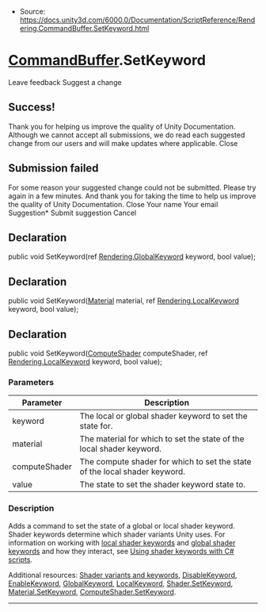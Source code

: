 * Source: https://docs.unity3d.com/6000.0/Documentation/ScriptReference/Rendering.CommandBuffer.SetKeyword.html

#  [CommandBuffer](https://docs.unity3d.com/6000.0/Documentation/ScriptReference/Rendering.CommandBuffer.html).SetKeyword
Leave feedback
Suggest a change
## Success!
Thank you for helping us improve the quality of Unity Documentation. Although we cannot accept all submissions, we do read each suggested change from our users and will make updates where applicable.
Close
## Submission failed
For some reason your suggested change could not be submitted. Please <a>try again</a> in a few minutes. And thank you for taking the time to help us improve the quality of Unity Documentation.
Close
Your name Your email Suggestion* Submit suggestion
Cancel
## Declaration
public void SetKeyword(ref [Rendering.GlobalKeyword](https://docs.unity3d.com/6000.0/Documentation/ScriptReference/Rendering.GlobalKeyword.html) keyword, bool value); 
## Declaration
public void SetKeyword([Material](https://docs.unity3d.com/6000.0/Documentation/ScriptReference/Material.html) material, ref [Rendering.LocalKeyword](https://docs.unity3d.com/6000.0/Documentation/ScriptReference/Rendering.LocalKeyword.html) keyword, bool value); 
## Declaration
public void SetKeyword([ComputeShader](https://docs.unity3d.com/6000.0/Documentation/ScriptReference/ComputeShader.html) computeShader, ref [Rendering.LocalKeyword](https://docs.unity3d.com/6000.0/Documentation/ScriptReference/Rendering.LocalKeyword.html) keyword, bool value); 
### Parameters
Parameter | Description  
---|---  
keyword | The local or global shader keyword to set the state for.  
material | The material for which to set the state of the local shader keyword.  
computeShader | The compute shader for which to set the state of the local shader keyword.  
value | The state to set the shader keyword state to.  
### Description
Adds a command to set the state of a global or local shader keyword.
Shader keywords determine which shader variants Unity uses. For information on working with [local shader keywords](https://docs.unity3d.com/6000.0/Documentation/ScriptReference/Rendering.LocalKeyword.html) and [global shader keywords](https://docs.unity3d.com/6000.0/Documentation/ScriptReference/Rendering.GlobalKeyword.html) and how they interact, see [Using shader keywords with C# scripts](https://docs.unity3d.com/6000.0/Documentation/Manual/shader-keywords-scripts.html).  
  
Additional resources: [Shader variants and keywords](https://docs.unity3d.com/6000.0/Documentation/Manual/shader-variants-and-keywords.html), [DisableKeyword](https://docs.unity3d.com/6000.0/Documentation/ScriptReference/Rendering.CommandBuffer.DisableKeyword.html), [EnableKeyword](https://docs.unity3d.com/6000.0/Documentation/ScriptReference/Rendering.CommandBuffer.EnableKeyword.html), [GlobalKeyword](https://docs.unity3d.com/6000.0/Documentation/ScriptReference/Rendering.GlobalKeyword.html), [LocalKeyword](https://docs.unity3d.com/6000.0/Documentation/ScriptReference/Rendering.LocalKeyword.html), [Shader.SetKeyword](https://docs.unity3d.com/6000.0/Documentation/ScriptReference/Shader.SetKeyword.html), [Material.SetKeyword](https://docs.unity3d.com/6000.0/Documentation/ScriptReference/Material.SetKeyword.html), [ComputeShader.SetKeyword](https://docs.unity3d.com/6000.0/Documentation/ScriptReference/ComputeShader.SetKeyword.html).
* * *
